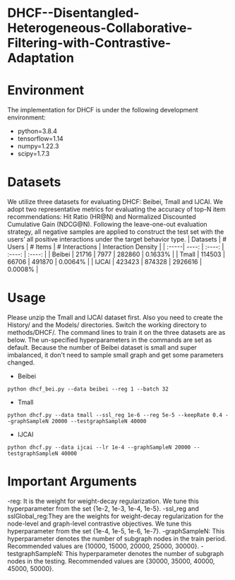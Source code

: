 # DHCF--Disentangled-Heterogeneous-Collaborative-Filtering-with-Contrastive-Adaptation

# Environment
The implementation for DHCF is under the following development environment:
- python=3.8.4
- tensorflow=1.14
- numpy=1.22.3
- scipy=1.7.3


# Datasets
We utilize three datasets for evaluating DHCF: Beibei, Tmall and IJCAI. We adopt two representative metrics for evaluating the accuracy of top-N item recommendations: Hit Ratio (HR@N) and Normalized Discounted Cumulative Gain (NDCG@N). Following the leave-one-out evaluation strategy, all negative samples are applied to construct the test set with the users’ all positive interactions under the target behavior type. 
| Datasets | # Users | # Items | # Interactions	| Interaction Density |
| :-----| ----: | :----: | :----: | :----: |
| Beibei | 21716 | 7977 | 282860 | 0.1633% |
| Tmall | 114503 | 66706 | 491870  | 0.0064% |
| IJCAI | 423423 | 874328 | 2926616 | 0.0008% |


# Usage
Please unzip the Tmall and IJCAI dataset first. Also you need to create the History/ and the Models/ directories. Switch the working directory to methods/DHCF/. The command lines to train it on the three datasets are as below. The un-specified hyperparameters in the commands are set as default. Because the number of Beibei dataset is small and super imbalanced, it don't need to sample small graph and get some parameters changed. 
- Beibei
```
python dhcf_bei.py --data beibei --reg 1 --batch 32 
```
- Tmall
```
python dhcf.py --data tmall --ssl_reg 1e-6 --reg 5e-5 --keepRate 0.4 --graphSampleN 20000 --testgraphSampleN 40000
```
- IJCAI
```
python dhcf.py --data ijcai --lr 1e-4 --graphSampleN 20000 --testgraphSampleN 40000
```


# Important Arguments
-reg: It is the weight for weight-decay regularization. We tune this hyperparameter from the set {1e-2, 1e-3, 1e-4, 1e-5}.
-ssl_reg and sslGlobal_reg:They are the weights for weight-decay regularization for the node-level and graph-level contrastive objectives. We tune this hyperparameter from the set {1e-4, 1e-5, 1e-6, 1e-7}.
-graphSampleN: This hyperparameter denotes the number of subgraph nodes in the train period. Recommended values are {10000, 15000, 20000, 25000, 30000}.
-testgraphSampleN: This hyperparameter denotes the number of subgraph nodes in the testing. Recommended values are {30000, 35000, 40000, 45000, 50000}.

